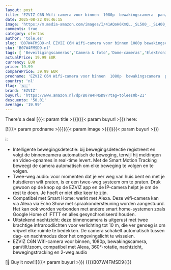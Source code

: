```yaml
---
layout: post
title: 'EZVIZ C6N Wifi-camera voor binnen  1080p  bewakingscamera  pan/tilt/zoom  compatibel met Alexa  360°-rotatie  nachtzicht  bewegingstracking en 2-weg audio'
date: 2025-08-22 09:46:15
image: 'https://m.media-amazon.com/images/I/41AQoH6KmQL._SL500_._SL400_.jpg'
comments: true
category: ofertas
author: 'tole.es'
slug: 'B07W4FMSD9-nl EZVIZ C6N Wifi-camera voor binnen 1080p bewakingscamera...'
sku: 'B07W4FMSD9-nl'
tags: [ 'Beveiligingscameras','Camera & foto','Dome-cameras','Elektronica','ezviz','🇳🇱', ]
actualPrice: 19.99 EUR
currency: EUR
price: 19.99
comparePrice: 39.99 EUR
prodname: 'EZVIZ C6N Wifi-camera voor binnen  1080p  bewakingscamera  pan/tilt/zoom  compatibel met Alexa  360°-rotatie  nachtzicht  bewegingstracking en 2-weg audio'
country: 'nl'
flag: '🇳🇱'
brand: 'EZVIZ'
buyurl: 'https://www.amazon.nl/dp/B07W4FMSD9/?tag=tolees0b-21'
descuento: '50.01'
average: '19.99'
---
```


There's a deal [{{< param title >}}]({{< param buyurl >}})  here:

[![{{< param prodname >}}]({{< param image >}})]({{< param buyurl >}})

ℹ️:

- Intelligente bewegingsdetectie: bij bewegingsdetectie registreert en volgt de binnencamera automatisch de beweging, terwijl hij meldingen en video-opnames in real-time levert. Met de Smart Motion Tracking beweegt de camera automatisch om elke beweging te volgen en te volgen.
- Twee-weg audio: voor momenten dat je ver weg van huis bent en met je huisdieren wilt praten, is er een twee-weg systeem om te praten. Druk gewoon op de knop op de EZVIZ app en de IP-camera helpt je om de rest te doen. Je hoeft er niet elke keer te zijn.
- Compatibel met Smart Home: werkt met Alexa. Deze wifi-camera kan via Alexa via Echo Show met spraakondersteuning worden aangestuurd. Het kan ook worden verbonden met andere smart home-systemen zoals Google Home of IFTTT en alles gesynchroniseerd houden.
- Uitstekend nachtzicht: deze binnencamera is uitgerust met twee krachtige infraroodlichten voor verlichting tot 10 m, die ver genoeg is om vrijwel elke ruimte te bedekken. De camera schakelt automatisch tussen dag- en nachtmodus door het omgevingslicht te wisselen.
- EZVIZ C6N Wifi-camera voor binnen, 1080p, bewakingscamera, pan/tilt/zoom, compatibel met Alexa, 360°-rotatie, nachtzicht, bewegingstracking en 2-weg audio

[🛒 Buy it now!!]({{< param buyurl >}})
{{<world>}}B07W4FMSD9{{</world>}}
